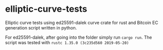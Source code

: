 # elliptic-curve-tests
 
Elliptic curve tests using ed25591-dalek curve crate for rust and Bitcoin EC generation script written in python. 

For ed25591-dalek, after going into the folder simply run `cargo run`. The script was tested with `rustc 1.35.0 (3c235d560 2019-05-20)`
